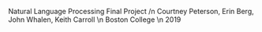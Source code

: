 Natural Language Processing Final Project /n
Courtney Peterson, Erin Berg, John Whalen, Keith Carroll \n
Boston College \n
2019
